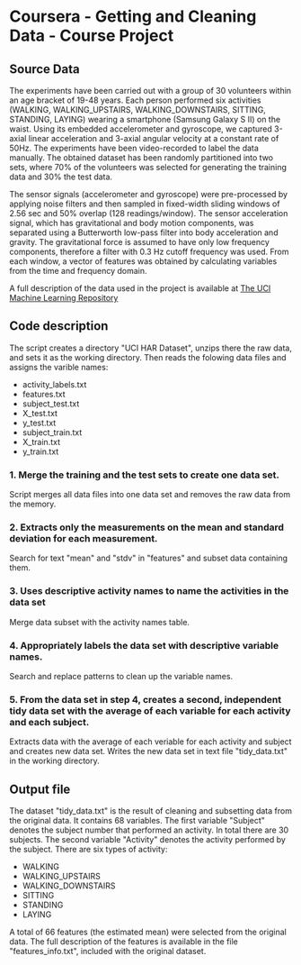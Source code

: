 # Coursera - Getting and Cleaning Data - Course Project

## Source Data

The experiments have been carried out with a group of 30 volunteers within an age bracket of 19-48 years. Each person performed six activities (WALKING, WALKING_UPSTAIRS, WALKING_DOWNSTAIRS, SITTING, STANDING, LAYING) wearing a smartphone (Samsung Galaxy S II) on the waist. Using its embedded accelerometer and gyroscope, we captured 3-axial linear acceleration and 3-axial angular velocity at a constant rate of 50Hz. The experiments have been video-recorded to label the data manually. The obtained dataset has been randomly partitioned into two sets, where 70% of the volunteers was selected for generating the training data and 30% the test data.

The sensor signals (accelerometer and gyroscope) were pre-processed by applying noise filters and then sampled in fixed-width sliding windows of 2.56 sec and 50% overlap (128 readings/window). The sensor acceleration signal, which has gravitational and body motion components, was separated using a Butterworth low-pass filter into body acceleration and gravity. The gravitational force is assumed to have only low frequency components, therefore a filter with 0.3 Hz cutoff frequency was used. From each window, a vector of features was obtained by calculating variables from the time and frequency domain.

A full description of the data used in the project is available at 
[The UCI Machine Learning Repository](http://archive.ics.uci.edu/ml/datasets/Human+Activity+Recognition+Using+Smartphones)


## Code description

The script creates a directory "UCI HAR Dataset", unzips there the raw data, and sets it as the working directory.
Then reads the folowing data files and assigns the varible names:
* activity_labels.txt
* features.txt
* subject_test.txt
* X_test.txt
* y_test.txt
* subject_train.txt
* X_train.txt
* y_train.txt

### 1. Merge the training and the test sets to create one data set.
Script merges all data files into one data set and removes the raw data from the memory.

### 2. Extracts only the measurements on the mean and standard deviation for each measurement. 
Search for text "mean" and "stdv" in "features" and subset data containing them.

### 3. Uses descriptive activity names to name the activities in the data set
Merge data subset with the  activity names table.

### 4. Appropriately labels the data set with descriptive variable names. 
Search and replace patterns to clean up the variable names.

### 5. From the data set in step 4, creates a second, independent tidy data set with the average of each variable for each activity and each subject.
Extracts data with the average of each veriable for each activity and subject and creates new data set.
Writes the new data set in text file "tidy_data.txt" in the working directory.


## Output file

The dataset "tidy_data.txt" is the result of cleaning and subsetting data from the original data.
It contains 68 variables.
The first variable "Subject" denotes the subject number that performed an activity. In total there are 30 subjects.
The second variable "Activity" denotes the activity performed by the subject. There are six types of activity:
* WALKING
* WALKING_UPSTAIRS
* WALKING_DOWNSTAIRS
* SITTING
* STANDING
* LAYING

A total of 66 features (the estimated mean) were selected from the original data.
The full description of the features is available in the file "features_info.txt", included with the original dataset.
